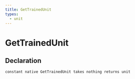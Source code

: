 ```yaml
---
title: GetTrainedUnit
types:
  - unit
---
```


# GetTrainedUnit

## Declaration

```jass
constant native GetTrainedUnit takes nothing returns unit
```

